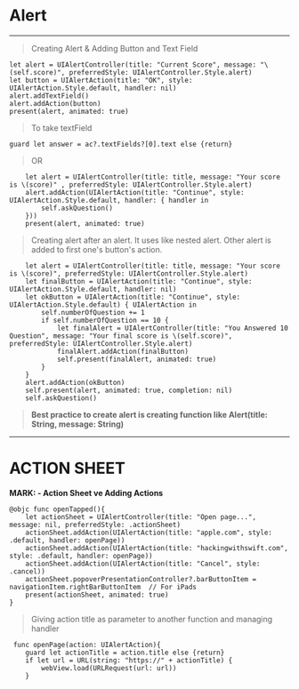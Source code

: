 # Alert

---
> Creating Alert & Adding Button and Text Field

    let alert = UIAlertController(title: "Current Score", message: "\(self.score)", preferredStyle: UIAlertController.Style.alert)
    let button = UIAlertAction(title: "OK", style: UIAlertAction.Style.default, handler: nil)
    alert.addTextField()
    alert.addAction(button)
    present(alert, animated: true)
    
>To take textField

    guard let answer = ac?.textFields?[0].text else {return}

> OR

        let alert = UIAlertController(title: title, message: "Your score is \(score)" , preferredStyle: UIAlertController.Style.alert)
        alert.addAction(UIAlertAction(title: "Continue", style: UIAlertAction.Style.default, handler: { handler in
            self.askQuestion()
        }))
        present(alert, animated: true)
        

> Creating alert after an alert. It uses like nested alert. Other alert is added to first one's button's action.
        
        let alert = UIAlertController(title: title, message: "Your score is \(score)", preferredStyle: UIAlertController.Style.alert)
        let finalButton = UIAlertAction(title: "Continue", style: UIAlertAction.Style.default, handler: nil)
        let okButton = UIAlertAction(title: "Continue", style: UIAlertAction.Style.default) { UIAlertAction in
            self.numberOfQuestion += 1
            if self.numberOfQuestion == 10 {
                let finalAlert = UIAlertController(title: "You Answered 10 Question", message: "Your final score is \(self.score)", preferredStyle: UIAlertController.Style.alert)
                finalAlert.addAction(finalButton)
                self.present(finalAlert, animated: true)
            }
        }
        alert.addAction(okButton)
        self.present(alert, animated: true, completion: nil)
        self.askQuestion()
        

> **Best practice to create alert is creating function like Alert(title: String, message: String)**


---

# ACTION SHEET

**MARK: - Action Sheet ve Adding Actions**
 
    @objc func openTapped(){
        let actionSheet = UIAlertController(title: "Open page...", message: nil, preferredStyle: .actionSheet)
        actionSheet.addAction(UIAlertAction(title: "apple.com", style: .default, handler: openPage))
        actionSheet.addAction(UIAlertAction(title: "hackingwithswift.com", style: .default, handler: openPage))
        actionSheet.addAction(UIAlertAction(title: "Cancel", style: .cancel))
        actionSheet.popoverPresentationController?.barButtonItem = navigationItem.rightBarButtonItem  // For iPads
        present(actionSheet, animated: true)
    }

> Giving action title as parameter to another function and managing handler

     func openPage(action: UIAlertAction){
        guard let actionTitle = action.title else {return}
        if let url = URL(string: "https://" + actionTitle) {
            webView.load(URLRequest(url: url))
        }
